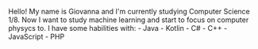 Hello! My name is Giovanna and I'm currently studying Computer Science 1/8. 
Now I want to study machine learning and start to focus on computer physycs to. 
I have some habilities with:
      - Java
      - Kotlin
      - C#
      - C++
      - JavaScript
      - PHP
      
     

 

